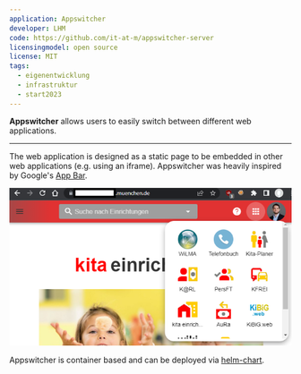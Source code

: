 ```yaml
---
application: Appswitcher
developer: LHM
code: https://github.com/it-at-m/appswitcher-server
licensingmodel: open source
license: MIT
tags:
  - eigenentwicklung
  - infrastruktur
  - start2023
---
```


**Appswitcher** allows users to easily switch between different web applications.

---

The web application is designed as a static page to be embedded in other web applications (e.g. using an iframe).
Appswitcher was heavily inspired by Google's [App Bar](https://support.google.com/accounts/answer/1714464?hl=en#zippy=%2Cswitch-between-apps).

![Screenshot of a web page with the truncated headline "kita einrich", on top right a menu of 9 buttons](https://raw.githubusercontent.com/it-at-m/appswitcher-server/main/docs/embedded_in_applications.png)

Appswitcher is container based and can be deployed via [helm-chart](https://github.com/it-at-m/helm-charts/tree/main/charts/appswitcher-server).

